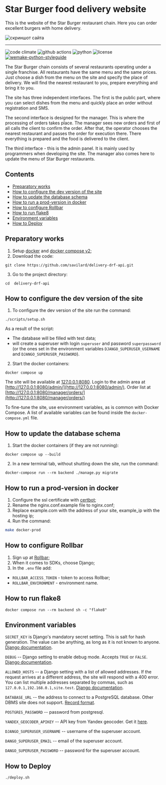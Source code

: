 # Star Burger food delivery website

This is the website of the Star Burger restaurant chain. Here you can order excellent burgers with home delivery.

![скриншот сайта](https://dvmn.org/filer/canonical/1594651635/686/)

---

![code climate](https://img.shields.io/codeclimate/maintainability/savilard/delivery-drf-api?style=for-the-badge)
![github actions](https://img.shields.io/github/workflow/status/savilard/delivery-drf-api/test/main?style=for-the-badge)
![python](https://img.shields.io/badge/python-3.9-brightgreen?style=for-the-badge)
![license](https://img.shields.io/github/license/savilard/delivery-drf-api?style=for-the-badge)
[![wemake-python-styleguide](https://img.shields.io/badge/style-wemake-000000.svg?style=for-the-badge)](https://github.com/wemake-services/wemake-python-styleguide)


The Star Burger chain consists of several restaurants operating under a single franchise. All restaurants have the same menu and the same prices. Just choose a dish from the menu on the site and specify the place of delivery. We will find the nearest restaurant to you, prepare everything and bring it to you.

The site has three independent interfaces. The first is the public part, where you can select dishes from the menu and quickly place an order without registration and SMS.

The second interface is designed for the manager. This is where the processing of orders takes place. The manager sees new orders and first of all calls the client to confirm the order. After that, the operator chooses the nearest restaurant and passes the order for execution there. There everything is prepared and the food is delivered to the client.

The third interface - this is the admin panel. It is mainly used by programmers when developing the site. The manager also comes here to update the menu of Star Burger restaurants.

## Contents

<!-- TOC -->
  * [Preparatory works](#preparatory-works)
  * [How to configure the dev version of the site](#how-to-configure-the-dev-version-of-the-site)
  * [How to update the database schema](#how-to-update-the-database-schema)
  * [How to run a prod-version in docker](#how-to-run-a-prod-version-in-docker)
  * [How to configure Rollbar](#how-to-configure-rollbar)
  * [How to run flake8](#how-to-run-flake8)
  * [Environment variables](#environment-variables)
  * [How to Deploy](#how-to-deploy)
<!-- TOC -->


## Preparatory works
1. Setup [docker](https://docs.docker.com/get-docker/) and [docker compose v2](https://docs.docker.com/compose/cli-command/#installing-compose-v2);
2. Download the code:
```shell
git clone https://github.com/savilard/delivery-drf-api.git
```
3. Go to the project directory:
```shell
cd  delivery-drf-api
```

## How to configure the dev version of the site
1. To configure the dev version of the site run the command:
```shell
./scripts/setup.sh
```
As a result of the script:
- The database will be filled with test data;
- will create a superuser with login `superuser` and password `superpassword` (or the ones set in the environment variables `DJANGO_SUPERUSER_USERNAME` and `DJANGO_SUPERUSER_PASSWORD`).
2. Start the docker containers:
```shell
docker compose up
```

The site will be available at [127.0.0.1:8080](http://127.0.0.1:8080). Login to the admin area at [http://127.0.0.1:8080/admin/](http://127.0.0.1:8080/admin/). Order list at [http://127.0.0.1:8080/manager/orders/](http://127.0.0.1:8080/manager/orders/)

To fine-tune the site, use environment variables, as is common with Docker Compose. A list of available variables can be found inside the `docker-compose.yml` file.


## How to update the database schema
1. Start the docker containers (if they are not running):
```shell
docker compose up --build
```
2. In a new terminal tab, without shutting down the site, run the command:
```shell
docker-compose run --rm backend ./manage.py migrate
```

## How to run a prod-version in docker
1. Configure the ssl certificate with [certbot](https://certbot.eff.org/);
2. Rename the nginx.conf.example file to nginx.conf;
3. Replace example.com with the address of your site, example_ip with the hosting ip;
4. Run the command:
```bash
make docker-prod
```


## How to configure Rollbar

1. Sign up at [Rollbar](https://rollbar.com/);
2. When it comes to SDKs, choose Django;
3. In the `.env` file add:
- `ROLLBAR_ACCESS_TOKEN` - token to access Rollbar;
- `ROLLBAR_ENVIRONMENT` - environment name.


## How to run flake8
```shell
docker compose run --rm backend sh -c "flake8"
```


## Environment variables
`SECRET_KEY` is Django's mandatory secret setting. This is salt for hash generation. The value can be anything, as long as it is not known to anyone. [Django documentation](https://docs.djangoproject.com/en/3.2/ref/settings/#secret-key).

`DEBUG` -- Django setting to enable debug mode. Accepts `TRUE` or `FALSE`. [Django documentation](https://docs.djangoproject.com/en/3.2/ref/settings/#std:setting-DEBUG).

`ALLOWED_HOSTS` -- a Django setting with a list of allowed addresses. If the request arrives at a different address, the site will respond with a 400 error. You can list multiple addresses separated by commas, such as `127.0.0.1,192.168.0.1,site.test`. [Django documentation](https://docs.djangoproject.com/en/3.2/ref/settings/#allowed-hosts).

`DATABASE_URL` -- the address to connect to a PostgreSQL database. Other DBMS site does not support. [Record format](https://github.com/jacobian/dj-database-url#url-schema).

`POSTGRES_PASSWORD` -- password from postgresql.

`YANDEX_GEOCODER_APIKEY` -- API key from Yandex geocoder. Get it [here](https://developer.tech.yandex.ru/).

`DJANGO_SUPERUSER_USERNAME` -- username of the superuser account.

`DANGO_SUPERUSER_EMAIL` -- email of the superuser account.

`DANGO_SUPERUSER_PASSWORD` -- password for the superuser account.


## How to Deploy
```shell
./deploy.sh
```
